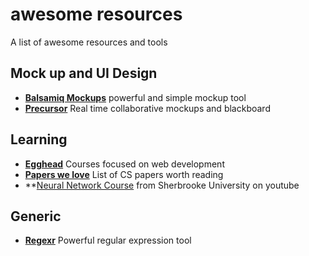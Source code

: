 # awesome resources
A list of awesome resources and tools

## Mock up and UI Design

- **[Balsamiq Mockups](https://balsamiq.com/products/mockups/)** powerful and simple mockup tool
- **[Precursor](https://precursorapp.com/)** Real time collaborative mockups and blackboard

## Learning

- **[Egghead](https://egghead.io/articles/gentle-introduction-to-the-react-flux-architecture)** Courses focused on web development
- **[Papers we love](https://github.com/papers-we-love/papers-we-love)** List of CS papers worth reading
- **[Neural Network Course](https://www.youtube.com/playlist?list=PL6Xpj9I5qXYEcOhn7TqghAJ6NAPrNmUBH) from Sherbrooke University on youtube
## Generic

- **[Regexr](http://regexr.com/)** Powerful regular expression tool
